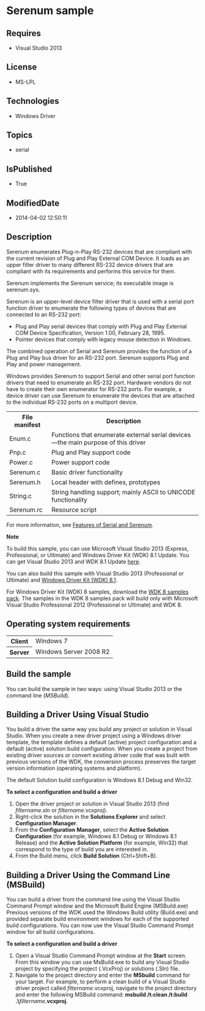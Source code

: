 # Serenum sample
## Requires
* Visual Studio 2013
## License
* MS-LPL
## Technologies
* Windows Driver
## Topics
* serial
## IsPublished
* True
## ModifiedDate
* 2014-04-02 12:50:11
## Description

<div id="mainSection">
<p>Serenum enumerates Plug-n-Play RS-232 devices that are compliant with the current revision of Plug and Play External COM Device. It loads as an upper filter driver to many different RS-232 device drivers that are compliant with its requirements and performs
 this service for them. </p>
<p>Serenum implements the Serenum service; its executable image is serenum.sys.</p>
<p>Serenum is an upper-level device filter driver that is used with a serial port function driver to enumerate the following types of devices that are connected to an RS-232 port:
</p>
<ul>
<li>Plug and Play serial devices that comply with Plug and Play External COM Device Specification, Version 1.00, February 28, 1995.
</li><li>Pointer devices that comply with legacy mouse detection in Windows. </li></ul>
The combined operation of Serial and Serenum provides the function of a Plug and Play bus driver for an RS-232 port. Serenum supports Plug and Play and power management.
<p></p>
<p>Windows provides Serenum to support Serial and other serial port function drivers that need to enumerate an RS-232 port. Hardware vendors do not have to create their own enumerator for RS-232 ports. For example, a device driver can use Serenum to enumerate
 the devices that are attached to the individual RS-232 ports on a multiport device.
<table>
<tbody>
<tr>
<th>File manifest</th>
<th>Description</th>
</tr>
<tr>
<td>Enum.c</td>
<td>Functions that enumerate external serial devices—the main purpose of this driver</td>
</tr>
<tr>
<td>Pnp.c</td>
<td>Plug and Play support code</td>
</tr>
<tr>
<td>Power.c </td>
<td>Power support code</td>
</tr>
<tr>
<td>Serenum.c</td>
<td>Basic driver functionality</td>
</tr>
<tr>
<td>Serenum.h</td>
<td>Local header with defines, prototypes</td>
</tr>
<tr>
<td>String.c </td>
<td>String handling support; mainly ASCII to UNICODE functionality</td>
</tr>
<tr>
<td>Serenum.rc </td>
<td>Resource script</td>
</tr>
</tbody>
</table>
For more information, see <a href="http://msdn.microsoft.com/en-us/library/windows/hardware/ff546505">
Features of Serial and Serenum</a>.</p>
<p class="note"><b>Note</b>&nbsp;&nbsp;</p>
<p class="note">To build this sample, you can use Microsoft Visual Studio&nbsp;2013 (Express, Professional, or Ultimate) and Windows Driver Kit (WDK)&nbsp;8.1 Update. You can get Visual Studio&nbsp;2013 and WDK&nbsp;8.1 Update
<a href="http://go.microsoft.com/fwlink/p/?LInkID=239721">here</a>.</p>
<p class="note">You can also build this sample with Visual Studio&nbsp;2013 (Professional or Ultimate) and
<a href="http://go.microsoft.com/fwlink/p/?LInkID=391348">Windows Driver Kit (WDK)&nbsp;8.1</a>.</p>
<p class="note">For Windows Driver Kit (WDK)&nbsp;8 samples, download the <a href=" http://go.microsoft.com/fwlink/?LinkId=317090">
WDK&nbsp;8 samples pack</a>. The samples in the WDK&nbsp;8 samples pack will build only with Microsoft Visual Studio Professional&nbsp;2012 (Professional or Ultimate) and WDK&nbsp;8.</p>
<p></p>
<h2>Operating system requirements</h2>
<table>
<tbody>
<tr>
<th>Client</th>
<td><dt>Windows&nbsp;7 </dt></td>
</tr>
<tr>
<th>Server</th>
<td><dt>Windows Server&nbsp;2008&nbsp;R2 </dt></td>
</tr>
</tbody>
</table>
<h2>Build the sample</h2>
<p>You can build the sample in two ways: using Visual Studio&nbsp;2013 or the command line (<i>MSBuild</i>).</p>
<h2><a id="Building_a_Driver_Using_Visual_Studio"></a><a id="building_a_driver_using_visual_studio"></a><a id="BUILDING_A_DRIVER_USING_VISUAL_STUDIO"></a>Building a Driver Using Visual Studio</h2>
<p>You build a driver the same way you build any project or solution in Visual Studio. When you create a new driver project using a Windows driver template, the template defines a default (active) project configuration and a default (active) solution build
 configuration. When you create a project from existing driver sources or convert existing driver code that was built with previous versions of the WDK, the conversion process preserves the target version information (operating systems and platform).</p>
<p>The default Solution build configuration is Windows&nbsp;8.1 Debug and Win32.</p>
<p class="proch"><b>To select a configuration and build a driver</b></p>
<ol>
<li>Open the driver project or solution in Visual Studio&nbsp;2013 (find <i>filtername</i>.sln or
<i>filtername</i>.vcxproj). </li><li>Right-click the solution in the <b>Solutions Explorer</b> and select <b>Configuration Manager</b>.
</li><li>From the <b>Configuration Manager</b>, select the <b>Active Solution Configuration</b> (for example, Windows&nbsp;8.1 Debug or Windows&nbsp;8.1 Release) and the
<b>Active Solution Platform</b> (for example, Win32) that correspond to the type of build you are interested in.
</li><li>From the Build menu, click <b>Build Solution</b> (Ctrl&#43;Shift&#43;B). </li></ol>
<h2><a id="Building_a_Driver_Using_the_Command_Line__MSBuild_"></a><a id="building_a_driver_using_the_command_line__msbuild_"></a><a id="BUILDING_A_DRIVER_USING_THE_COMMAND_LINE__MSBUILD_"></a>Building a Driver Using the Command Line (MSBuild)</h2>
<p>You can build a driver from the command line using the Visual Studio Command Prompt window and the Microsoft Build Engine (MSBuild.exe) Previous versions of the WDK used the Windows Build utility (Build.exe) and provided separate build environment windows
 for each of the supported build configurations. You can now use the Visual Studio Command Prompt window for all build configurations.</p>
<p class="proch"><b>To select a configuration and build a driver</b></p>
<ol>
<li>Open a Visual Studio Command Prompt window at the <b>Start</b> screen. From this window you can use MsBuild.exe to build any Visual Studio project by specifying the project (.VcxProj) or solutions (.Sln) file.
</li><li>Navigate to the project directory and enter the <b>MSbuild</b> command for your target. For example, to perform a clean build of a Visual Studio driver project called
<i>filtername</i>.vcxproj, navigate to the project directory and enter the following MSBuild command:
<b>msbuild /t:clean /t:build .\</b><i>filtername</i><b>.vcxproj</b>. </li></ol>
</div>
